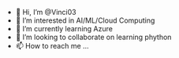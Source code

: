 - 👋 Hi, I’m @Vinci03
- 👀 I’m interested in AI/ML/Cloud Computing
- 🌱 I’m currently learning Azure
- 💞️ I’m looking to collaborate on learning phython 
- 📫 How to reach me ...

<!---
Vinci03/Vinci03 is a ✨ special ✨ repository because its `README.md` (this file) appears on your GitHub profile.
You can click the Preview link to take a look at your changes.
--->
